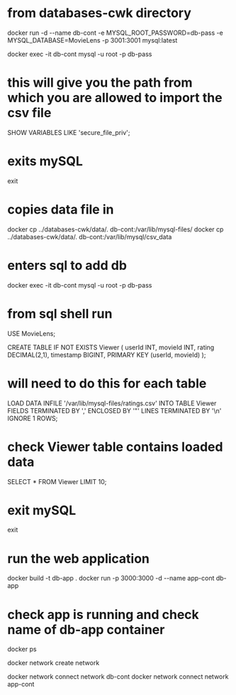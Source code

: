 # from databases-cwk directory

docker run -d --name db-cont -e MYSQL_ROOT_PASSWORD=db-pass -e MYSQL_DATABASE=MovieLens -p 3001:3001 mysql:latest

docker exec -it db-cont mysql -u root -p
db-pass

# this will give you the path from which you are allowed to import the csv file
SHOW VARIABLES LIKE 'secure_file_priv'; 

# exits mySQL
exit 

# copies data file in
docker cp ../databases-cwk/data/. db-cont:/var/lib/mysql-files/
docker cp ../databases-cwk/data/. db-cont:/var/lib/mysql/csv_data

# enters sql to add db
docker exec -it db-cont mysql -u root -p
db-pass

# from sql shell run
USE MovieLens;

CREATE TABLE IF NOT EXISTS Viewer (
    userId INT,
    movieId INT,
    rating DECIMAL(2,1),
    timestamp BIGINT,
    PRIMARY KEY (userId, movieId)
);

# will need to do this for each table
LOAD DATA INFILE '/var/lib/mysql-files/ratings.csv' 
INTO TABLE Viewer 
FIELDS TERMINATED BY ',' 
ENCLOSED BY '"' 
LINES TERMINATED BY '\n'
IGNORE 1 ROWS;

# check Viewer table contains loaded data
SELECT * FROM Viewer LIMIT 10;

# exit mySQL
exit

# run the web application
docker build -t db-app .
docker run -p 3000:3000 -d --name app-cont db-app

# check app is running and check name of db-app container
docker ps

docker network create network

docker network connect network db-cont
docker network connect network app-cont
